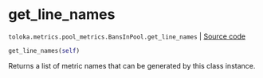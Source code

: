 # get_line_names
`toloka.metrics.pool_metrics.BansInPool.get_line_names` | [Source code](https://github.com/Toloka/toloka-kit/blob/v0.1.26/src/metrics/pool_metrics.py#L480)

```python
get_line_names(self)
```

Returns a list of metric names that can be generated by this class instance.

